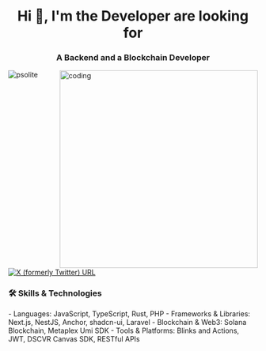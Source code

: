 <h1 align="center">Hi 👋, I'm the Developer are looking for</h1>
<h3 align="center">A Backend and a Blockchain Developer</h3>

<img align="right" alt="coding" width="400" src="https://cdn.dribbble.com/users/4055494/screenshots/15215756/media/d2b66c4ca0192aa26d103448b3d1518b.gif">

<p align="left"> <img src="https://avatars.githubusercontent.com/u/68122253?v=4" alt="psolite" /> </p>

<p align="left"> <a href="https://x.com/0xpsolitesol" target="blank"><img alt="X (formerly Twitter) URL" src="https://img.shields.io/twitter/url?url=https%3A%2F%2Fx.com%2F0xpsoliteSol"></a> 
</p>

<h3>🛠 Skills & Technologies</h3>
- Languages: JavaScript, TypeScript, Rust, PHP
- Frameworks & Libraries: Next.js, NestJS, Anchor, shadcn-ui, Laravel
- Blockchain & Web3: Solana Blockchain, Metaplex Umi SDK
- Tools & Platforms: Blinks and Actions, JWT, DSCVR Canvas SDK, RESTful APIs
<!--
**psolite/psolite** is a ✨ _special_ ✨ repository because its `README.md` (this file) appears on your GitHub profile.

Here are some ideas to get you started:

- 🔭 I’m currently working on ...
- 🌱 I’m currently learning ...
- 👯 I’m looking to collaborate on ...
- 🤔 I’m looking for help with ...
- 💬 Ask me about ...
- 📫 How to reach me: ...
- 😄 Pronouns: ...
- ⚡ Fun fact: ...
-->

